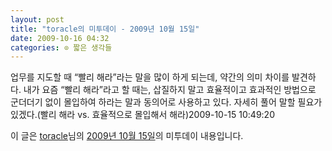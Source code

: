 ```yaml
---
layout: post
title: "toracle의 미투데이 - 2009년 10월 15일"
date: 2009-10-16 04:32
categories: ⊙ 짧은 생각들
---
```


업무를 지도할 때 “빨리 해라”라는 말을 많이 하게 되는데, 약간의 의미 차이를 발견하다. 내가 요즘 “빨리 해라”라고 할 때는, 삽질하지 말고 효율적이고 효과적인 방법으로 군더더기 없이 몰입하여 하라는 말과 동의어로 사용하고 있다. 자세히 풀어 말할 필요가 있겠다.(빨리 해라 vs. 효율적으로 몰입해서 해라)2009-10-15 10:49:20

이 글은 [toracle](http://me2day.net/toracle)님의 [2009년 10월 15일](http://me2day.net/toracle/2009/10/15#10:49:20)의 미투데이 내용입니다.


       
